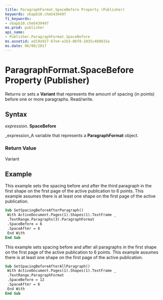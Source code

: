 ```yaml
---
title: ParagraphFormat.SpaceBefore Property (Publisher)
keywords: vbapb10.chm5439497
f1_keywords:
- vbapb10.chm5439497
ms.prod: publisher
api_name:
- Publisher.ParagraphFormat.SpaceBefore
ms.assetid: ed19a927-67e4-a1b3-06f8-1035c4b0815a
ms.date: 06/08/2017
---
```



# ParagraphFormat.SpaceBefore Property (Publisher)

Returns or sets a **Variant** that represents the amount of spacing (in points) before one or more paragraphs. Read/write.


## Syntax

 _expression_. **SpaceBefore**

 _expression_A variable that represents a **ParagraphFormat** object.


### Return Value

Variant


## Example

This example sets the spacing before and after the third paragraph in the first shape on the first page of the active publication to 6 points. This example assumes there is at least one shape on the first page of the active publication.


```vb
Sub SetSpacingBeforeAfterParagraph() 
 With ActiveDocument.Pages(1).Shapes(1).TextFrame _ 
 .TextRange.Paragraphs(3).ParagraphFormat 
 .SpaceBefore = 6 
 .SpaceAfter = 6 
 End With 
End Sub
```

This example sets spacing before and after all paragraphs in the first shape on the first page of the active publication to 6 points. This example assumes there is at least one shape on the first page of the active publication.




```vb
Sub SetSpacingBeforeAfterAllParagraph() 
 With ActiveDocument.Pages(1).Shapes(1).TextFrame _ 
 .TextRange.ParagraphFormat 
 .SpaceBefore = 12 
 .SpaceAfter = 6 
 End With 
End Sub
```



